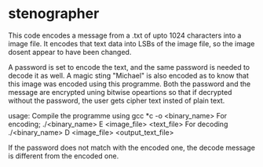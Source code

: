 # stenographer

This code encodes a message from a .txt of upto 1024 characters into a image file.
It encodes that text data into LSBs of the image file, so the image dosent appear to have been changed.

A password is set to encode the text, and the same password is needed to decode it as well.
A magic sting "Michael" is also encoded as to know that this image was encoded using this programme.
Both the password and the message are encrypted uning bitwise opeartions so that if decrypted without the password, the user gets
cipher text insted of plain text.

usage:
Compile the programme using gcc *c -o <binary_name>
For encoding;
./<binary_name> E <image_file> <text_file> <password>
For decoding
./<binary_name> D <image_file> <output_text_file> <password>

If the password does not match with the encoded one, the decode message is different from the encoded one.
